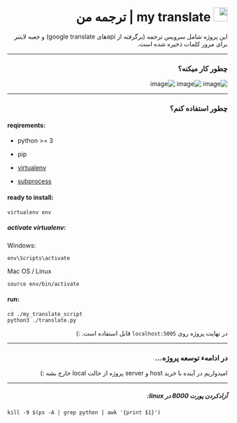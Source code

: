 <div dir='rtl'>

<h1><img src='images/logo.png' width="32"/> my translate | ترجمه من</h1>

این پروژه شامل سرویس ترجمه (برگرفته از apiهای google translate) و جعبه لایتنر برای مرور کلمات ذخیره شده است.

</div>

---
<div dir='rtl'>
<h3>چطور کار میکنه؟</h3>
  
![image](https://user-images.githubusercontent.com/37469478/121872402-76beed80-cd1a-11eb-8192-38e267defab1.png)
![image](https://user-images.githubusercontent.com/37469478/121872544-a1a94180-cd1a-11eb-94d0-925768a7aa4e.png)
  ![image](https://user-images.githubusercontent.com/37469478/121872584-b08ff400-cd1a-11eb-8887-f3008defaa42.png)

</div>


---
<div dir='rtl'>
<h3>چطور استفاده کنم؟</h3>
</div>

<h4>reqirements:</h4>

- python >= 3

- pip

- [virtualenv](https://pypi.org/project/virtualenv/)

- [subprocess](https://pypi.org/project/subprocess.run/)

<h4>ready to install:</h4>

```shell
virtualenv env
```
<h5>activate virtualenv:</h5>

Windows:
```shell
env\Scripts\activate
```

Mac OS / Linux
```shell
source env/bin/activate
```


<h4>run:</h4>

```shell
cd ./my_translate_script
python3 ./translate.py
```

<div dir='rtl'>

در نهایت پروژه روی `localhost:5005` قابل استفاده است. :)
</div>

---
<div dir='rtl'>
<h3>در ادامهء توسعه پروژه...</h3>

امیدواریم در آینده با خرید host و server پروژه از حالت local خارج بشه :)
</div>

---
<div dir='rtl'>

<h5>آزادکردن پورت 8000 در linux:</h5>

</div>

```shell
kill -9 $(ps -A | grep python | awk '{print $1}')
```

